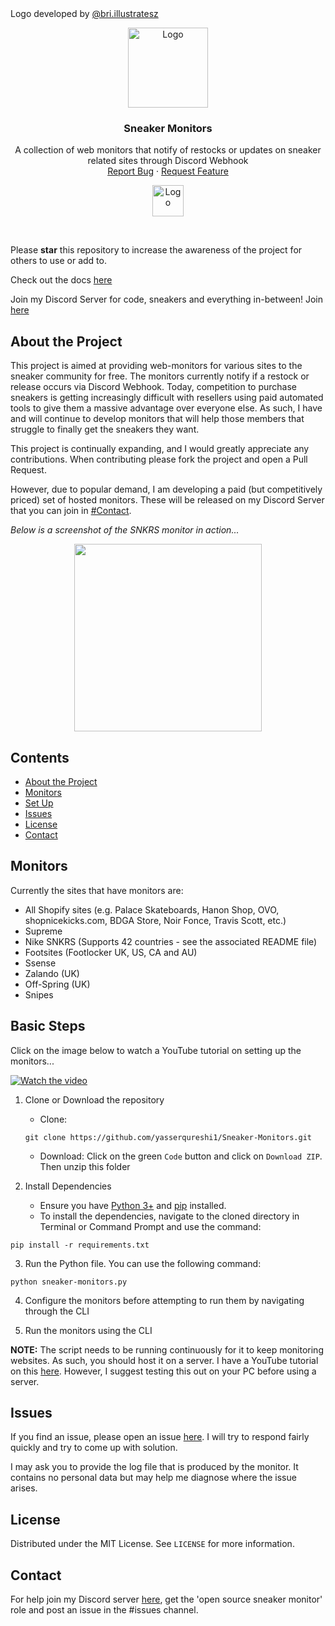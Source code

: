 <figcaption>Logo developed by <a href="https://www.instagram.com/bri.illustratesz/">@bri.illustratesz</a></figcaption>
<p align="center">
  <a href="https://github.com/yasserqureshi1/Sneaker-Monitors/">
    <img src="https://raw.githubusercontent.com/yasserqureshi1/Sneaker-Monitors/master/static/logo.png" alt="Logo" width="auto" height="128">
  </a>
  
  <h3 align="center">Sneaker Monitors</h3>

  <p align="center">
    A collection of web monitors that notify of restocks or updates on sneaker related sites through Discord Webhook
    <br />
    <a href="https://github.com/yasserqureshi1/Sneaker-Monitors/">Report Bug</a>
    ·
    <a href="https://github.com/yasserqureshi1/Sneaker-Monitors/">Request Feature</a>
  </p>

  <p align="center">
    <a href="https://www.paypal.com/donate?hosted_button_id=SKRAD2YFGZC5C">
    <img src="https://www.paypalobjects.com/en_US/i/btn/btn_donateCC_LG.gif" alt="Logo" width="auto" height="50" >
  </a>
  </p> 
</p>
<br />

Please **star** this repository to increase the awareness of the project for others to use or add to. 

Check out the docs [here](https://yasserqureshi1.github.io/Sneaker-Monitors/)

Join my Discord Server for code, sneakers and everything in-between! Join [here](https://discord.gg/b6zyJyCQUu)


## About the Project
This project is aimed at providing web-monitors for various sites to the sneaker community for free. 
The monitors currently notify if a restock or release occurs via Discord Webhook.
Today, competition to purchase sneakers is getting increasingly difficult with resellers using paid automated tools to give them a massive advantage over everyone else.
As such, I have and will continue to develop monitors that will help those members that struggle to finally get the sneakers they want.

This project is continually expanding, and I would greatly appreciate any contributions. 
When contributing please fork the project and open a Pull Request.

However, due to popular demand, I am developing a paid (but competitively priced) set of hosted monitors. These will be released on my Discord Server that you can join in [#Contact](#Contact).

*Below is a screenshot of the SNKRS monitor in action...*

<p align="center">
  <img width="300" src="https://github.com/yasserqureshi1/Sneaker-Monitors/blob/master/static/SNKRS_example.png?raw=true">
</p>

## Contents
* [About the Project](#about-the-project)
* [Monitors](#monitors)
* [Set Up](#set-up)
* [Issues](#issues)
* [License](#license)
* [Contact](#contact)

## Monitors 

Currently the sites that have monitors are:
- All Shopify sites (e.g. Palace Skateboards, Hanon Shop, OVO, shopnicekicks.com, BDGA Store, Noir Fonce, Travis Scott, etc.)
- Supreme
- Nike SNKRS (Supports 42 countries - see the associated README file)
- Footsites (Footlocker UK, US, CA and AU)
- Ssense
- Zalando (UK)
- Off-Spring (UK)
- Snipes

## Basic Steps

Click on the image below to watch a YouTube tutorial on setting up the monitors...

[![Watch the video](https://img.youtube.com/vi/BECxMuBFnQA/mqdefault.jpg)](https://youtu.be/BECxMuBFnQA)

1. Clone or Download the repository
    - Clone:
    ```
    git clone https://github.com/yasserqureshi1/Sneaker-Monitors.git
    ```
    - Download: Click on the green `Code` button and click on `Download ZIP`. Then unzip this folder
    

2. Install Dependencies
    - Ensure you have [Python 3+](https://www.python.org/downloads/) and [pip](https://pip.pypa.io/en/stable/installing/) installed. 
    - To install the dependencies, navigate to the cloned directory in Terminal or Command Prompt and use the command:
```
pip install -r requirements.txt
```

3. Run the Python file. You can use the following command:
  ```
  python sneaker-monitors.py
  ```

4. Configure the monitors before attempting to run them by navigating through the CLI

5. Run the monitors using the CLI

**NOTE:** The script needs to be running continuously for it to keep monitoring websites. As such, you should host it on a server. I have a YouTube tutorial on this [here](https://youtu.be/nmUSSlt4JKk). However, I suggest testing this out on your PC before using a server.


## Issues

If you find an issue, please open an issue [here](https://github.com/yasserqureshi1/Sneaker-Monitors/issues/new). 
I will try to respond fairly quickly and try to come up with solution.

I may ask you to provide the log file that is produced by the monitor.
It contains no personal data but may help me diagnose where the issue arises.


## License

Distributed under the MIT License. See ```LICENSE``` for more information.

## Contact

For help join my Discord server [here](https://discord.gg/b6zyJyCQUu), get the 'open source sneaker monitor' role and post an issue in the #issues channel.

